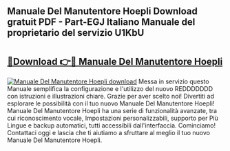 ## Manuale Del Manutentore Hoepli Download gratuit PDF - Part-EGJ Italiano Manuale del proprietario del servizio U1KbU

# <h2><a href="http://dfgsojj.blite.top/?on=Manuale+Del+Manutentore+Hoepli">🔗Download 👉🔴 Manuale Del Manutentore Hoepli</a></h2>

[![Manuale Del Manutentore Hoepli download](https://i.imgur.com/lujVjoI.png)](http://dfgsojj.blite.top/?on=Manuale+Del+Manutentore+Hoepli)
Messa in servizio questo Manuale semplifica la configurazione e l'utilizzo del nuovo REDDDDDDD con istruzioni e illustrazioni chiare. Grazie per aver scelto noi! Divertiti ad esplorare le possibilità con il tuo nuovo Manuale Del Manutentore Hoepli! Manuale Del Manutentore Hoepli ha una serie di funzionalità avanzate, tra cui riconoscimento vocale, Impostazioni personalizzabili, supporto per Più Lingue e backup automatici, tutti accessibili dall'interfaccia. Cominciamo! Contattaci oggi e lascia che ti aiutiamo a sfruttare al meglio il tuo nuovo Manuale Del Manutentore Hoepli.
